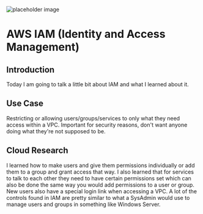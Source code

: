 

![placeholder image](https://images.unsplash.com/photo-1477346611705-65d1883cee1e?ixlib=rb-1.2.1&ixid=eyJhcHBfaWQiOjEyMDd9&auto=format&fit=crop&w=1350&q=80)

# AWS IAM (Identity and Access Management)

## Introduction

Today I am going to talk a little bit about IAM and what I learned about it.

## Use Case

Restricting or allowing users/groups/services to only what they need access within a VPC. Important for security reasons, don't want anyone doing what they're not supposed to be.

## Cloud Research

I learned how to make users and give them permissions individually or add them to a group and grant access that way. I also learned that for services to talk to each other they need to have certain permissions set which can also be done the same way you would add permissions to a user or group. New users also have a special login link when accessing a VPC. A lot of the controls found in IAM are pretty similar to what a SysAdmin would use to manage users and groups in something like Windows Server.
